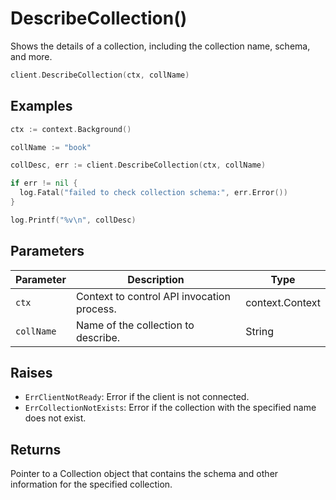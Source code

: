 # DescribeCollection()

Shows the details of a collection, including the collection name, schema, and more.

```go
client.DescribeCollection(ctx, collName)
```

## Examples

```go
ctx := context.Background()

collName := "book"

collDesc, err := client.DescribeCollection(ctx, collName)

if err != nil {
  log.Fatal("failed to check collection schema:", err.Error())
}

log.Printf("%v\n", collDesc)
```

## Parameters

| Parameter          | Description                          | Type     |
|--------------------|--------------------------------------|----------|
| `ctx` | Context to control API invocation process. | context.Context |
| `collName` | Name of the collection to describe. | String |

## Raises

- `ErrClientNotReady`: Error if the client is not connected.
- `ErrCollectionNotExists`: Error if the collection with the specified name does not exist.

## Returns

Pointer to a Collection object that contains the schema and other information for the specified collection.